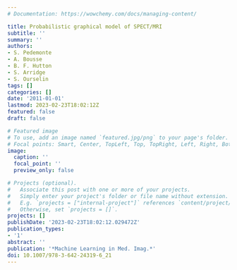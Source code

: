 ```yaml
---
# Documentation: https://wowchemy.com/docs/managing-content/

title: Probabilistic graphical model of SPECT/MRI
subtitle: ''
summary: ''
authors:
- S. Pedemonte
- A. Bousse
- B. F. Hutton
- S. Arridge
- S. Ourselin
tags: []
categories: []
date: '2011-01-01'
lastmod: 2023-02-23T18:02:12Z
featured: false
draft: false

# Featured image
# To use, add an image named `featured.jpg/png` to your page's folder.
# Focal points: Smart, Center, TopLeft, Top, TopRight, Left, Right, BottomLeft, Bottom, BottomRight.
image:
  caption: ''
  focal_point: ''
  preview_only: false

# Projects (optional).
#   Associate this post with one or more of your projects.
#   Simply enter your project's folder or file name without extension.
#   E.g. `projects = ["internal-project"]` references `content/project/deep-learning/index.md`.
#   Otherwise, set `projects = []`.
projects: []
publishDate: '2023-02-23T18:02:12.029472Z'
publication_types:
- '1'
abstract: ''
publication: '*Machine Learning in Med. Imag.*'
doi: 10.1007/978-3-642-24319-6_21
---
```

